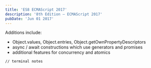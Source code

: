 ```yaml
---
title: 'ES8 ECMAScript 2017'
description: '8th Edition – ECMAScript 2017'
pubDate: 'Jun 01 2017'
---
```


Additions include:
- Object.values, Object.entries, Object.getOwnPropertyDescriptors 
- async / await constructions which use generators and promises
- additional features for concurrency and atomics

```bash
// terminal notes
```
